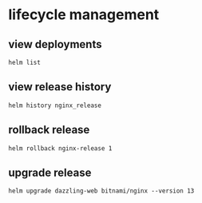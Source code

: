 # lifecycle management
## view deployments
`helm list`
## view release history
`helm history nginx_release`
## rollback release
`helm rollback nginx-release 1`
## upgrade release
`helm upgrade dazzling-web bitnami/nginx --version 13`